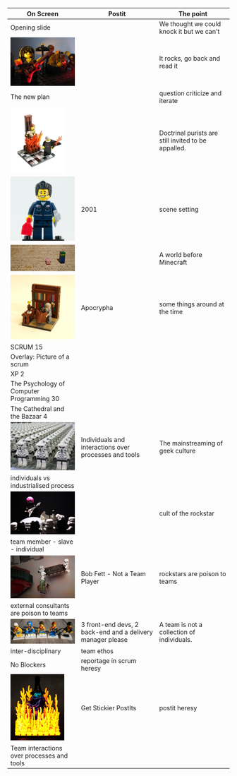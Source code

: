On Screen | Postit | The point
----------|--------|----------
Opening slide || We thought we could knock it but we can't
![a rock band](images/15575226235-thumb.jpg)|| It rocks, go back and read it
The new plan | | question criticize and iterate
![A Witch-burning](images/4436279464-thumb.jpg) || Doctrinal purists are still invited to be appalled.
![it's an engineer. IT is happening](images/6833649749-thumb.jpg) | 2001 | scene setting
![MinecraftCarta](images/13508901354-thumb.jpg) || A world before Minecraft
![Text? A library](images/4335376117-thumb.jpg) | Apocrypha | some things around at the time
 |SCRUM 15|
Overlay: Picture of a scrum||
 |XP 2|
 |The Psychology of Computer Programming 30|
 |The Cathedral and the Bazaar 4|
 ![clone army](images/6182784051-thumb.jpg)|Individuals and interactions over processes and tools| The mainstreaming of geek culture
  | individuals vs industrialised process | 
 ![Rockstar](images/14112636141-thumb.jpg) | | cult of the rockstar
  | team member - slave - individual |
 ![Boba Fett. Not a team player](images/5354781759-thumb.jpg) | Bob Fett - Not a Team Player | rockstars are poison to teams
  | external consultants are poison to teams |
 ![Team GB](images/7747526978-thumb.jpg)|3 front-end devs, 2 back-end and a delivery manager please|A team is not a collection of individuals.
  |inter-disciplinary| team ethos
  |No Blockers| reportage in scrum heresy
 ![another witch burning](images/6291267341-thumb.jpg) |Get Stickier PostIts| postit heresy
  |Team interactions over processes and tools| 
  
